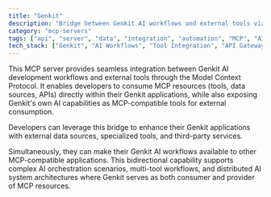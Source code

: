 ```yaml
---
title: "Genkit"
description: "Bridge between Genkit AI workflows and external tools via MCP, enabling bidirectional integration and tool exposure."
category: "mcp-servers"
tags: ["api", "server", "data", "integration", "automation", "MCP", "AI orchestration", "third-party services"]
tech_stack: ["Genkit", "AI Workflows", "Tool Integration", "API Gateway", "MCP-compatible tools"]
---
```


This MCP server provides seamless integration between Genkit AI development workflows and external tools through the Model Context Protocol. It enables developers to consume MCP resources (tools, data sources, APIs) directly within their Genkit applications, while also exposing Genkit's own AI capabilities as MCP-compatible tools for external consumption.

Developers can leverage this bridge to enhance their Genkit applications with external data sources, specialized tools, and third-party services. 

Simultaneously, they can make their Genkit AI workflows available to other MCP-compatible applications. This bidirectional capability supports complex AI orchestration scenarios, multi-tool workflows, and distributed AI system architectures where Genkit serves as both consumer and provider of MCP resources.